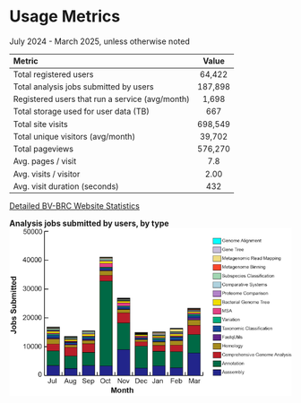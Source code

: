 # Usage Metrics
July 2024 - March 2025, unless otherwise noted

| Metric                                          | Value    |
| :---------------------------------------------  | :------: |
| Total registered users                          | 64,422   |
| Total analysis jobs submitted by users          |	187,898  |
| Registered users that run a service (avg/month) | 1,698    |
| Total storage used for user data (TB)           | 667      |
| Total site visits                               | 698,549  |
| Total unique visitors (avg/month)               | 39,702   |
| Total pageviews                                 | 576,270  |                      
| Avg. pages / visit                              | 7.8      |
| Avg. visits / visitor                           | 2.00     |
| Avg. visit duration (seconds)                   | 432      |


[Detailed BV-BRC Website Statistics](https://status.patricbrc.org/webstats/cgi-bin/awstats.pl?month=05&year=2025&output=main&config=bv-brc.org&framename=index)  

**Analysis jobs submitted by users, by type**
![Submitted Jobs](./images/jobs_jul_2024_mar_2025.png "Submitted jobs")

